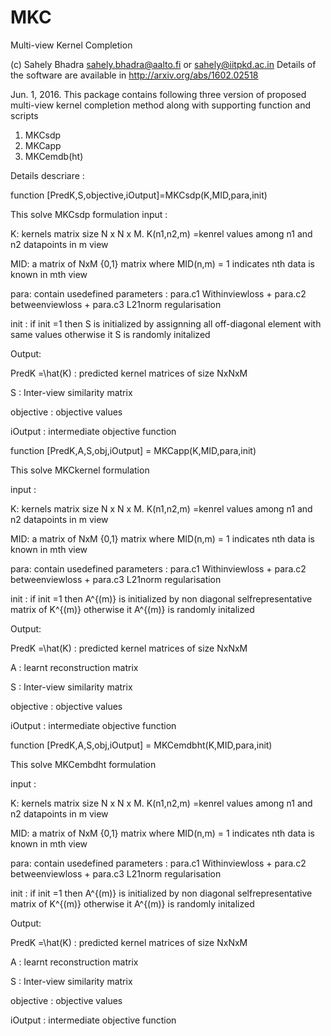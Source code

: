 # MKC
Multi-view Kernel Completion

(c) Sahely Bhadra
sahely.bhadra@aalto.fi or sahely@iitpkd.ac.in
Details of the software are available in http://arxiv.org/abs/1602.02518

Jun. 1, 2016.
This package contains  following three version of proposed multi-view kernel completion method along with supporting function and scripts

1. MKCsdp
2. MKCapp
3. MKCemdb(ht)


Details descriare :




function [PredK,S,objective,iOutput]=MKCsdp(K,MID,para,init)

This solve MKCsdp formulation 
input :

K: kernels matrix size N x N x M. K(n1,n2,m) =kenrel values among n1 and n2 datapoints in m view

MID: a matrix of NxM {0,1} matrix where MID(n,m) = 1 indicates nth data is known in mth view

para: contain usedefined parameters : para.c1 Withinviewloss + para.c2 betweenviewloss + para.c3 L21norm regularisation

init : if init =1 then S is initialized by assignning all off-diagonal element with same values
       otherwise it S is randomly initalized  

Output:

PredK =\hat(K) : predicted kernel matrices of size NxNxM

S : Inter-view similarity matrix

objective : objective values

iOutput : intermediate objective function 

function [PredK,A,S,obj,iOutput] = MKCapp(K,MID,para,init)

This solve MKCkernel formulation 

input :

K: kernels matrix size N x N x M. K(n1,n2,m) =kenrel values among n1 and n2 datapoints in m view

MID: a matrix of NxM {0,1} matrix where MID(n,m) = 1 indicates nth data is known in mth view

para: contain usedefined parameters : para.c1 Withinviewloss + para.c2 betweenviewloss + para.c3 L21norm regularisation

init : if init =1 then A^{(m)} is initialized by non diagonal selfrepresentative matrix of K^{(m)}
       otherwise it A^{(m)} is randomly initalized  

Output:

PredK =\hat(K) : predicted kernel matrices of size NxNxM

A : learnt reconstruction matrix

S : Inter-view similarity matrix

objective : objective values

iOutput : intermediate objective function 

function [PredK,A,S,obj,iOutput] = MKCemdbht(K,MID,para,init)

This solve MKCembdht formulation 
 
input :

K: kernels matrix size N x N x M. K(n1,n2,m) =kenrel values among n1 and n2 datapoints in m view

MID: a matrix of NxM {0,1} matrix where MID(n,m) = 1 indicates nth data is known in mth view

para: contain usedefined parameters : para.c1 Withinviewloss + para.c2 betweenviewloss + para.c3 L21norm regularisation

init : if init =1 then A^{(m)} is initialized by non diagonal selfrepresentative matrix of K^{(m)}
       otherwise it A^{(m)} is randomly initalized  

Output:

PredK =\hat(K) : predicted kernel matrices of size NxNxM

A : learnt reconstruction matrix

S : Inter-view similarity matrix

objective : objective values

iOutput : intermediate objective function 

